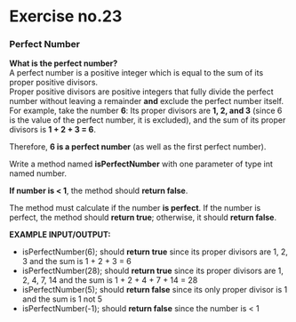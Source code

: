 # Exercise no.23
### Perfect Number

**What is the perfect number?**  
A perfect number is a positive integer which is equal to the sum of its proper positive divisors.  
Proper positive divisors are positive integers that fully divide the perfect number without leaving a remainder **and** exclude the perfect number itself.  
For example, take the number **6**:
Its proper divisors are **1, 2, and 3** (since 6 is the value of the perfect number, it is excluded), and the sum of its proper divisors is **1 + 2 + 3 = 6**.

Therefore, **6 is a perfect number** (as well as the first perfect number).

Write a method named **isPerfectNumber** with one parameter of type int named number.

**If number is < 1**, the method should **return false**.

The method must calculate if the number **is perfect**. If the number is perfect, the method should **return true**; otherwise, it should **return false**.

**EXAMPLE INPUT/OUTPUT:**
- isPerfectNumber(6); should **return true** since its proper divisors are 1, 2, 3 and the sum is 1 + 2 + 3 = 6
- isPerfectNumber(28); should **return true** since its proper divisors are 1, 2, 4, 7, 14 and the sum is 1 + 2 + 4 + 7 + 14 = 28
- isPerfectNumber(5); should **return false** since its only proper divisor is 1 and the sum is 1 not 5
- isPerfectNumber(-1); should **return false** since the number is < 1